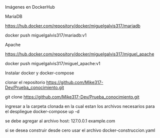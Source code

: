 Imágenes en DockerHub

MariaDB

https://hub.docker.com/repository/docker/miguelgalvis317/mariadb

docker push miguelgalvis317/mariadb:v1

Apache

https://hub.docker.com/repository/docker/miguelgalvis317/miguel_apache

docker push miguelgalvis317/miguel_apache:v1

Instalar docker y docker-compose

clonar el repositorio  https://github.com/Mike317-Dev/Prueba_conocimiento.git

git clone https://github.com/Mike317-Dev/Prueba_conocimiento.git

ingresar a la carpeta clonada en la cual estan los archivos necesarios para el despliegue
docker-compose up -d

se debe agregar al archivo host:
127.0.0.1 example.com

si se desea construir desde cero usar el archivo docker-construccion.yaml
